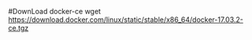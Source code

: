 
#DownLoad docker-ce
wget https://download.docker.com/linux/static/stable/x86_64/docker-17.03.2-ce.tgz
